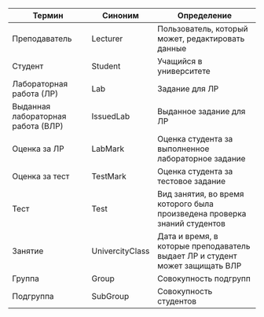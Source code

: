 Термин								|Синоним		 |Определение
------------------------------------|----------------|-----------------------------------------------------------------------------
Преподаватель						|Lecturer		 |Пользователь, который может, редактировать данные
Студент								|Student		 |Учащийся в университете
Лабораторная работа (ЛР)			|Lab			 |Задание для ЛР
Выданная лабораторная работа (ВЛР)	|IssuedLab		 |Выданное задание для ЛР
Оценка за ЛР						|LabMark		 |Оценка студента за выполненное лабораторное задание
Оценка за тест						|TestMark		 |Оценка студента за тестовое задание
Тест								|Test			 |Вид занятия, во время которого была произведена проверка знаний студентов
Занятие								|UnivercityClass |Дата и время, в которые преподаватель выдает ЛР и студент может защищать ВЛР
Группа 								|Group			 |Совокупность подгрупп
Подгруппа							|SubGroup		 |Совокупность студентов
